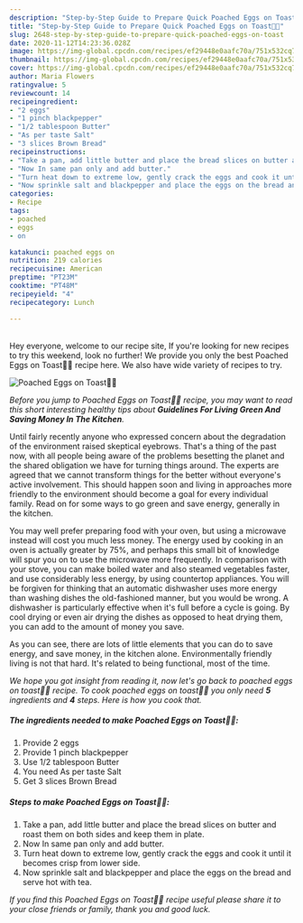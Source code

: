 ```yaml
---
description: "Step-by-Step Guide to Prepare Quick Poached Eggs on Toast🥚🥪"
title: "Step-by-Step Guide to Prepare Quick Poached Eggs on Toast🥚🥪"
slug: 2648-step-by-step-guide-to-prepare-quick-poached-eggs-on-toast
date: 2020-11-12T14:23:36.028Z
image: https://img-global.cpcdn.com/recipes/ef29448e0aafc70a/751x532cq70/poached-eggs-on-toast🥚🥪-recipe-main-photo.jpg
thumbnail: https://img-global.cpcdn.com/recipes/ef29448e0aafc70a/751x532cq70/poached-eggs-on-toast🥚🥪-recipe-main-photo.jpg
cover: https://img-global.cpcdn.com/recipes/ef29448e0aafc70a/751x532cq70/poached-eggs-on-toast🥚🥪-recipe-main-photo.jpg
author: Maria Flowers
ratingvalue: 5
reviewcount: 14
recipeingredient:
- "2 eggs"
- "1 pinch blackpepper"
- "1/2 tablespoon Butter"
- "As per taste Salt"
- "3 slices Brown Bread"
recipeinstructions:
- "Take a pan, add little butter and place the bread slices on butter and roast them on both sides and keep them in plate."
- "Now In same pan only and add butter."
- "Turn heat down to extreme low, gently crack the eggs and cook it until it becomes crisp from lower side."
- "Now sprinkle salt and blackpepper and place the eggs on the bread and serve hot with tea."
categories:
- Recipe
tags:
- poached
- eggs
- on

katakunci: poached eggs on 
nutrition: 219 calories
recipecuisine: American
preptime: "PT23M"
cooktime: "PT48M"
recipeyield: "4"
recipecategory: Lunch

---
```

<br>
Hey everyone, welcome to our recipe site, If you're looking for new recipes to try this weekend, look no further! We provide you only the best Poached Eggs on Toast🥚🥪 recipe here. We also have wide variety of recipes to try.
<br>


![Poached Eggs on Toast🥚🥪](https://img-global.cpcdn.com/recipes/ef29448e0aafc70a/751x532cq70/poached-eggs-on-toast🥚🥪-recipe-main-photo.jpg)

<i>Before you jump to Poached Eggs on Toast🥚🥪 recipe, you may want to read this short interesting healthy tips about 
<strong>Guidelines For Living Green And Saving Money In The Kitchen</strong>.</i>
</br>

Until fairly recently anyone who expressed concern about the degradation of the environment raised skeptical eyebrows. That's a thing of the past now, with all people being aware of the problems besetting the planet and the shared obligation we have for turning things around. The experts are agreed that we cannot transform things for the better without everyone's active involvement. This should happen soon and living in approaches more friendly to the environment should become a goal for every individual family. Read on for some ways to go green and save energy, generally in the kitchen.

You may well prefer preparing food with your oven, but using a microwave instead will cost you much less money. The energy used by cooking in an oven is actually greater by 75%, and perhaps this small bit of knowledge will spur you on to use the microwave more frequently. In comparison with your stove, you can make boiled water and also steamed vegetables faster, and use considerably less energy, by using countertop appliances. You will be forgiven for thinking that an automatic dishwasher uses more energy than washing dishes the old-fashioned manner, but you would be wrong. A dishwasher is particularly effective when it's full before a cycle is going. By cool drying or even air drying the dishes as opposed to heat drying them, you can add to the amount of money you save.

As you can see, there are lots of little elements that you can do to save energy, and save money, in the kitchen alone. Environmentally friendly living is not that hard. It's related to being functional, most of the time.


<i>We hope you got insight from reading it, now let's go back to poached eggs on toast🥚🥪 recipe. To cook poached eggs on toast🥚🥪 you only need <strong>5</strong> ingredients and <strong>4</strong> steps. Here is how you cook that.
</i>

##### The ingredients needed to make Poached Eggs on Toast🥚🥪:

1. Provide 2 eggs
1. Provide 1 pinch blackpepper
1. Use 1/2 tablespoon Butter
1. You need As per taste Salt
1. Get 3 slices Brown Bread


##### Steps to make Poached Eggs on Toast🥚🥪:

1. Take a pan, add little butter and place the bread slices on butter and roast them on both sides and keep them in plate.
1. Now In same pan only and add butter.
1. Turn heat down to extreme low, gently crack the eggs and cook it until it becomes crisp from lower side.
1. Now sprinkle salt and blackpepper and place the eggs on the bread and serve hot with tea.


<i>If you find this Poached Eggs on Toast🥚🥪 recipe useful please share it to your close friends or family, thank you and good luck.</i>
